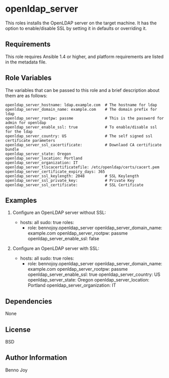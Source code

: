 openldap_server
===============

This roles installs the OpenLDAP server on the target machine. It has the
option to enable/disable SSL by setting it in defaults or overriding it.

Requirements
------------

This role requires Ansible 1.4 or higher, and platform requirements are listed
in the metadata file.

Role Variables
--------------

The variables that can be passed to this role and a brief description about
them are as follows:

    openldap_server_hostname: ldap.example.com  # The hostname for ldap
    openldap_server_domain_name: example.com    # The domain prefix for ldap
    openldap_server_rootpw: passme              # This is the password for admin for openldap
    openldap_server_enable_ssl: true            # To enable/disable ssl for the ldap
    openldap_server_country: US                 # The self signed ssl certificate parameters
    openldap_server_ssl_cacertificate:          # Downlaod CA certificate bundle
    openldap_server_state: Oregon
    openldap_server_location: Portland
    openldap_server_organization: IT
    openldap_server_tlscacertificatefile: /etc/openldap/certs/cacert.pem
    openldap_server_certificate_expiry_days: 365
    openldap_server_ssl_keylength: 2048         # SSL Keylength
    openldap_server_ssl_private_key:            # Private Key
    openldap_server_ssl_certificate:            # SSL Certificate

Examples
--------

1) Configure an OpenLDAP server without SSL:

    - hosts: all
      sudo: true
      roles:
      - role: bennojoy.openldap_server
        openldap_server_domain_name: example.com
        openldap_server_rootpw: passme
        openldap_server_enable_ssl: false
       
2) Configure an OpenLDAP server with SSL:

    - hosts: all
      sudo: true
      roles:
      - role: bennojoy.openldap_server
        openldap_server_domain_name: example.com
        openldap_server_rootpw: passme
        openldap_server_enable_ssl: true
        openldap_server_country: US
        openldap_server_state: Oregon
        openldap_server_location: Portland
        openldap_server_organization: IT

Dependencies
------------

None

License
-------

BSD

Author Information
------------------

Benno Joy


